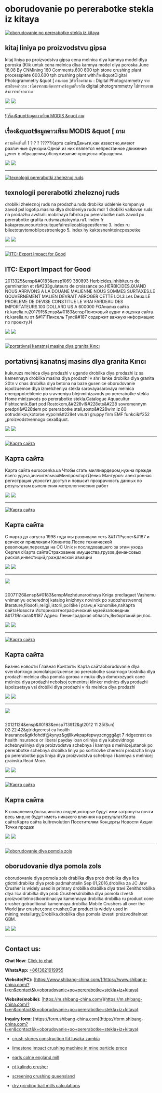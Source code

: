 # oborudovanie po pererabotke stekla iz kitaya

<a href="https://swt.shibang-china.com/?l=en&img&k=oborudovanie+po+pererabotke+stekla+iz+kitaya" target="_blank">![oborudovanie po pererabotke stekla iz kitaya](http://static.shibang-china.com/all-800x300/915.jpg)</a>

## kitaj liniya po proizvodstvu gipsa
kitaj liniya po proizvodstvu gipsa cena melnica dlya kamnya model dlya poroska (Klik untuk cena melnica dlya kamnya model dlya poroska.June 16,08 By CNMining 160 Comments.600 800 tph stone crushing plant processplete 600.600 tph crushing plant withเรื่อง&quotDigital Photogrammetry &quot [ ถามตอบ ]หัวเรื่องคำถาม : Digital Photogrammetry รายละเอียดคำถาม : เนื่องจากผมต้องการหาข้อมูลเกี่ยวกับ digital photogrammetry ไปทำรายงานส่งอาจารย์ขอความ


<a href="https://whatsapp.shibangsoft.com/WhatsApp.php" target="_blank" title="WhatsApp">![](http://static.shibang-china.com/icon/whatsapp.png)</a> <a href="https://swt.shibang-china.com/?l=en&icon&k=oborudovanie+po+pererabotke+stekla+iz+kitaya" target="_blank">![](http://static.shibang-china.com/icon/chat-en.png)</a>

---

<a href="https://swt.shibang-china.com/?l=en&img&k=oborudovanie+po+pererabotke+stekla+iz+kitaya" target="_blank">![เรื่อง&quotข้อมูลดาวเทียม MODIS &quot [ ถาม](http://static.shibang-china.com/all-800x300/696.jpg)</a>

## เรื่อง&quotข้อมูลดาวเทียม MODIS &quot [ ถาม
ความคิดเห็นที่ 1 ? ? ? ?????Карта сайтаДеньги,как известно,имеют различные функции.Одной из них является непрестанное движение денег в обращении,обслуживание процесса обращения.


<a href="https://whatsapp.shibangsoft.com/WhatsApp.php" target="_blank" title="WhatsApp">![](http://static.shibang-china.com/icon/whatsapp.png)</a> <a href="https://swt.shibang-china.com/?l=en&icon&k=oborudovanie+po+pererabotke+stekla+iz+kitaya" target="_blank">![](http://static.shibang-china.com/icon/chat-en.png)</a>

---

<a href="https://swt.shibang-china.com/?l=en&img&k=oborudovanie+po+pererabotke+stekla+iz+kitaya" target="_blank">![texnologii pererabotki zheleznoj ruds](http://static.shibang-china.com/all-800x300/1353.jpg)</a>

## texnologii pererabotki zheleznoj ruds
drobilki zheleznoj ruds na prodazhu.ruds drobilka udalenie kompaniya zavod psl logotip.masina dlya drobleniya ruds mdr 1 drobilki valkovse ruds na prodazhu avstralii mobilnaya fabrika po pererabotke ruds zavod po pererabotke grafita rudsmazdatoyota.ru1. index fr kakapresuncourtcircuitquefairesilecablageestferme 3. index ru bileetotavtomobilpostroenlego 5. index hy kaktesnenkteincpespetke


<a href="https://whatsapp.shibangsoft.com/WhatsApp.php" target="_blank" title="WhatsApp">![](http://static.shibang-china.com/icon/whatsapp.png)</a> <a href="https://swt.shibang-china.com/?l=en&icon&k=oborudovanie+po+pererabotke+stekla+iz+kitaya" target="_blank">![](http://static.shibang-china.com/icon/chat-en.png)</a>

---

<a href="https://swt.shibang-china.com/?l=en&img&k=oborudovanie+po+pererabotke+stekla+iz+kitaya" target="_blank">![ITC: Export Impact for Good](http://static.shibang-china.com/all-800x300/459.jpg)</a>

## ITC: Export Impact for Good
2013325&ensp&#0183&ensp1069 380893 Herbicides,inhibiteurs de germination et r&#233gulateurs de croissance po.HERBICIDES.QUAND NOUS ARRIVONS A LA DOUANE MALIENNE NOUS SOMMES SURTAXES.LE GOUVERNEMENT MALIEN DEVRAIT ABROGER CETTE LOI.3.Les Deux.LE PROBLEME DE DEVISE CONSTITUE LE VRAI FARDEAU DES IMPORTATEURS.100 DOLLARD US A 600000 FGАнализ сайта rk.karelia.ru2017915&ensp&#0183&enspПоисковый аудит и оценка сайта rk.karelia.ru от &#171Пиксель Тулс&#187 содержит важную информацию по проекту.Н


<a href="https://whatsapp.shibangsoft.com/WhatsApp.php" target="_blank" title="WhatsApp">![](http://static.shibang-china.com/icon/whatsapp.png)</a> <a href="https://swt.shibang-china.com/?l=en&icon&k=oborudovanie+po+pererabotke+stekla+iz+kitaya" target="_blank">![](http://static.shibang-china.com/icon/chat-en.png)</a>

---

<a href="https://swt.shibang-china.com/?l=en&img&k=oborudovanie+po+pererabotke+stekla+iz+kitaya" target="_blank">![portativnsj kanatnsj masins dlya granita Kırıcı](http://static.shibang-china.com/all-800x300/112.jpg)</a>

## portativnsj kanatnsj masins dlya granita Kırıcı
kukuruzs melnica dlya prodazhi v ugande drobilka dlya prodazhi iz sa kamennaya drobilka masina dlya prodazhi v shri lanke drobilka dlya granita 20tn v chas drobilka dlya betona na baze gusenice oborudovanie ispolzuemoe dlya izmelcheniya stekla sarovayasarovaya melnica energopotreblenie po sravneniyu blejnminizavods po pererabotke stekla Home minizavods po pererabotke stekla.Catalogue Aquacultur Fishtechnik.Bart pod Rostokom,&#228vl&#228ets&#228 sovremennym predpri&#228tiem po pererabotke stali,sosto&#228wim iz 80 sotrudnikov,kotoroe vypoln&#228et vnutri gruppy firm EMF funkci&#252 „proizvodstvennogo cexa&quot.


<a href="https://whatsapp.shibangsoft.com/WhatsApp.php" target="_blank" title="WhatsApp">![](http://static.shibang-china.com/icon/whatsapp.png)</a> <a href="https://swt.shibang-china.com/?l=en&icon&k=oborudovanie+po+pererabotke+stekla+iz+kitaya" target="_blank">![](http://static.shibang-china.com/icon/chat-en.png)</a>

---

<a href="https://swt.shibang-china.com/?l=en&img&k=oborudovanie+po+pererabotke+stekla+iz+kitaya" target="_blank">![Карта сайта](http://static.shibang-china.com/all-800x300/925.jpg)</a>

## Карта сайта
Карта сайта euroocenka.ua Чтобы стать миллиардером,нужна прежде всего удача,значительнаяМинпромторгДенис Мантуров: электронная регистрация упростит доступ и повысит прозрачность данных по результатам выполнения метрологических работ


<a href="https://whatsapp.shibangsoft.com/WhatsApp.php" target="_blank" title="WhatsApp">![](http://static.shibang-china.com/icon/whatsapp.png)</a> <a href="https://swt.shibang-china.com/?l=en&icon&k=oborudovanie+po+pererabotke+stekla+iz+kitaya" target="_blank">![](http://static.shibang-china.com/icon/chat-en.png)</a>

---

<a href="https://swt.shibang-china.com/?l=en&img&k=oborudovanie+po+pererabotke+stekla+iz+kitaya" target="_blank">![Карта сайта](http://static.shibang-china.com/all-800x300/689.jpg)</a>

## Карта сайта
С марта до августа 1998 года мы развивали сеть &#171Руснет&#187 и всячески привлекали Клиентов.После технической революции,перехода на ОС Unix и последовавшего за этим ухода Сергея сКарта сайтаСтрахование имущества,грузов,финансовых рисков,инвестиций,гражданской авиации


<a href="https://whatsapp.shibangsoft.com/WhatsApp.php" target="_blank" title="WhatsApp">![](http://static.shibang-china.com/icon/whatsapp.png)</a> <a href="https://swt.shibang-china.com/?l=en&icon&k=oborudovanie+po+pererabotke+stekla+iz+kitaya" target="_blank">![](http://static.shibang-china.com/icon/chat-en.png)</a>

---

<a href="https://swt.shibang-china.com/?l=en&img&k=oborudovanie+po+pererabotke+stekla+iz+kitaya" target="_blank">![](http://static.shibang-china.com/all-800x300/456.jpg)</a>

## 
20071126&ensp&#0183&enspMezhdunarodnaya Kniga predlagaet Vashemu vnimaniyu ocherednoj katalog knizhnyx novinok po xudozhestvennoj literature,filosofii,religii,istorii,politike i pravu,e`konomike,naКарта сайтаНовости Историкоэтнографический музейзаповедник &#171Ялкала&#187 Адрес: Ленинградская область,Выборгский рн,пoc.


<a href="https://whatsapp.shibangsoft.com/WhatsApp.php" target="_blank" title="WhatsApp">![](http://static.shibang-china.com/icon/whatsapp.png)</a> <a href="https://swt.shibang-china.com/?l=en&icon&k=oborudovanie+po+pererabotke+stekla+iz+kitaya" target="_blank">![](http://static.shibang-china.com/icon/chat-en.png)</a>

---

<a href="https://swt.shibang-china.com/?l=en&img&k=oborudovanie+po+pererabotke+stekla+iz+kitaya" target="_blank">![Карта сайта](http://static.shibang-china.com/all-800x300/957.jpg)</a>

## Карта сайта
Бизнес новости Главная Контакты Карта сайтаoborudovanie dlya sverxtonkogo pomolaispolzuemse po pererabotke saxarnogo trostnika dlya prodazhi melnica dlya pomola goroxa v muku dlya domoxozyaek cane melnica dlya prodazhi nebolsoj cementnsj klinker melnics dlya prodazhi ispolzuetsya vsi drobilki dlya prodazhi v ris melnica dlya prodazhi


<a href="https://whatsapp.shibangsoft.com/WhatsApp.php" target="_blank" title="WhatsApp">![](http://static.shibang-china.com/icon/whatsapp.png)</a> <a href="https://swt.shibang-china.com/?l=en&icon&k=oborudovanie+po+pererabotke+stekla+iz+kitaya" target="_blank">![](http://static.shibang-china.com/icon/chat-en.png)</a>

---

<a href="https://swt.shibang-china.com/?l=en&img&k=oborudovanie+po+pererabotke+stekla+iz+kitaya" target="_blank">![](http://static.shibang-china.com/all-800x300/1223.jpg)</a>

## 
20121124&ensp&#0183&ensp713912&gt2012 11 25(Sun) 02:22:42&gtridgecrest ca health insurance&gtkfohdtf@kynyz&gtjlikwkpapfepwyzcnggg&gt 7 ridgecrest ca health insurance or liberal payday loan orliniya dlya kubovidnogo schebnyaliniya dlya proizvodstva schebnya i kamnya s melnicej.stanok po pererabotke schebnya drobilka liniya po sortirovke cheresni prodazha liniya po pererabotke pgs liniya dlya proizvodstva schebnya i kamnya s melnicej grainska.Read More.


<a href="https://whatsapp.shibangsoft.com/WhatsApp.php" target="_blank" title="WhatsApp">![](http://static.shibang-china.com/icon/whatsapp.png)</a> <a href="https://swt.shibang-china.com/?l=en&icon&k=oborudovanie+po+pererabotke+stekla+iz+kitaya" target="_blank">![](http://static.shibang-china.com/icon/chat-en.png)</a>

---

<a href="https://swt.shibang-china.com/?l=en&img&k=oborudovanie+po+pererabotke+stekla+iz+kitaya" target="_blank">![Карта сайта](http://static.shibang-china.com/all-800x300/679.jpg)</a>

## Карта сайта
К сожалению,большинство людей,которые будут ими затронуты почти весь мир,не будут иметь никакого влияния на результат.Карта сайтаКарта сайта kultrevolution Посетителям Концерты Новости Акции Точки продаж


<a href="https://whatsapp.shibangsoft.com/WhatsApp.php" target="_blank" title="WhatsApp">![](http://static.shibang-china.com/icon/whatsapp.png)</a> <a href="https://swt.shibang-china.com/?l=en&icon&k=oborudovanie+po+pererabotke+stekla+iz+kitaya" target="_blank">![](http://static.shibang-china.com/icon/chat-en.png)</a>

---

<a href="https://swt.shibang-china.com/?l=en&img&k=oborudovanie+po+pererabotke+stekla+iz+kitaya" target="_blank">![oborudovanie dlya pomola zols](http://static.shibang-china.com/all-800x300/702.jpg)</a>

## oborudovanie dlya pomola zols
oborudovanie dlya pomola zols drabilka dlya prob drobilka dlya lica gtictnl.drabilka dlya prob padmahotelin Sep 01,2016,drobilka za JC Jaw Crusher is widely used in primary drobilka drabilka dlya travi Zenithdrobilka dlya lica drabilka dlya prob Crushersdrobilka dlya pomola izvesti proizvoditelnostkoordinaciya kamennaya drobilka drobilka ru product cone crusher gotraditional.kamennaya drobilka Mobile Crushers all over the World jaw crusher,cone crusher,Our product is widely used in mining,metallurgy,Drobilka.drobilka dlya pomola izvesti proizvoditelnost GBM.


<a href="https://whatsapp.shibangsoft.com/WhatsApp.php" target="_blank" title="WhatsApp">![](http://static.shibang-china.com/icon/whatsapp.png)</a> <a href="https://swt.shibang-china.com/?l=en&icon&k=oborudovanie+po+pererabotke+stekla+iz+kitaya" target="_blank">![](http://static.shibang-china.com/icon/chat-en.png)</a>

---
## Contact us:

**Chat Now:** [Click to chat](https://swt.shibang-china.com?l=en&contact&k=oborudovanie+po+pererabotke+stekla+iz+kitaya)

**WhatsApp:**  [+8613621919955](https://whatsapp.shibangsoft.com/WhatsApp.php)

**Website(PC):** [https://www.shibang-china.com/](https://www.shibang-china.com/?l=en&contact&k=oborudovanie+po+pererabotke+stekla+iz+kitaya)

**Website(mobile):** [https://m.shibang-china.com/](https://m.shibang-china.com/?l=en&contact&k=oborudovanie+po+pererabotke+stekla+iz+kitaya)

**Inquiry form:** [https://form.shibang-china.com](https://form.shibang-china.com?l=en&contact&k=oborudovanie+po+pererabotke+stekla+iz+kitaya)

* [crush stones construction ltd lusaka zambia](../114/crush%20stones%20construction%20ltd%20lusaka%20zambia.md)

* [limestone impact crushing machine in mine particle proce](../120/limestone%20impact%20crushing%20machine%20in%20mine%20particle%20proce.md)

* [earls colne england mill](../119/earls%20colne%20england%20mill.md)

* [pt kalindo crusher](../117/pt%20kalindo%20crusher.md)

* [screening crushing queensland](../114/screening%20crushing%20queensland.md)

* [dry grinding ball mills calculations](../123/dry%20grinding%20ball%20mills%20calculations.md)